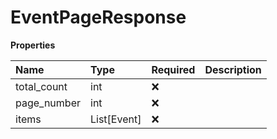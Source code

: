 # EventPageResponse

**Properties**

| Name        | Type        | Required | Description |
| :---------- | :---------- | :------- | :---------- |
| total_count | int         | ❌       |             |
| page_number | int         | ❌       |             |
| items       | List[Event] | ❌       |             |

<!-- This file was generated by liblab | https://liblab.com/ -->
